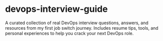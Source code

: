 # devops-interview-guide
A curated collection of real DevOps interview questions, answers, and resources from my first job switch journey. Includes resume tips, tools, and personal experiences to help you crack your next DevOps role.
